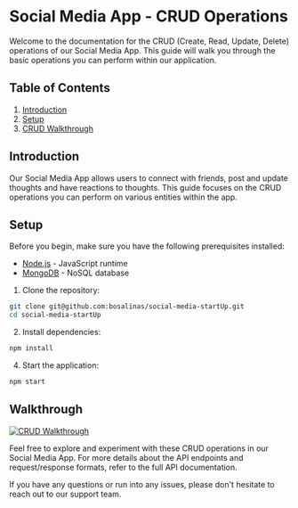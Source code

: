 # Social Media App - CRUD Operations

Welcome to the documentation for the CRUD (Create, Read, Update, Delete) operations of our Social Media App. This guide will walk you through the basic operations you can perform within our application.

## Table of Contents

1. [Introduction](#introduction)
2. [Setup](#setup)
3. [CRUD Walkthrough](#walkthough)

## Introduction

Our Social Media App allows users to connect with friends, post and update thoughts and have reactions to thoughts. This guide focuses on the CRUD operations you can perform on various entities within the app.

## Setup

Before you begin, make sure you have the following prerequisites installed:

- [Node.js](https://nodejs.org/) - JavaScript runtime
- [MongoDB](https://www.mongodb.com/) - NoSQL database

1. Clone the repository:

```bash
git clone git@github.com:bosalinas/social-media-startUp.git
cd social-media-startUp
```

2. Install dependencies:

```bash
npm install
```

4. Start the application:

```bash
npm start
```
## Walkthrough

[![CRUD Walkthrough](https://img.youtube.com/vi/g5EBW_2YXa0/0.jpg)](https://www.youtube.com/watch?v=g5EBW_2YXa0)


Feel free to explore and experiment with these CRUD operations in our Social Media App. For more details about the API endpoints and request/response formats, refer to the full API documentation.

If you have any questions or run into any issues, please don't hesitate to reach out to our support team.
